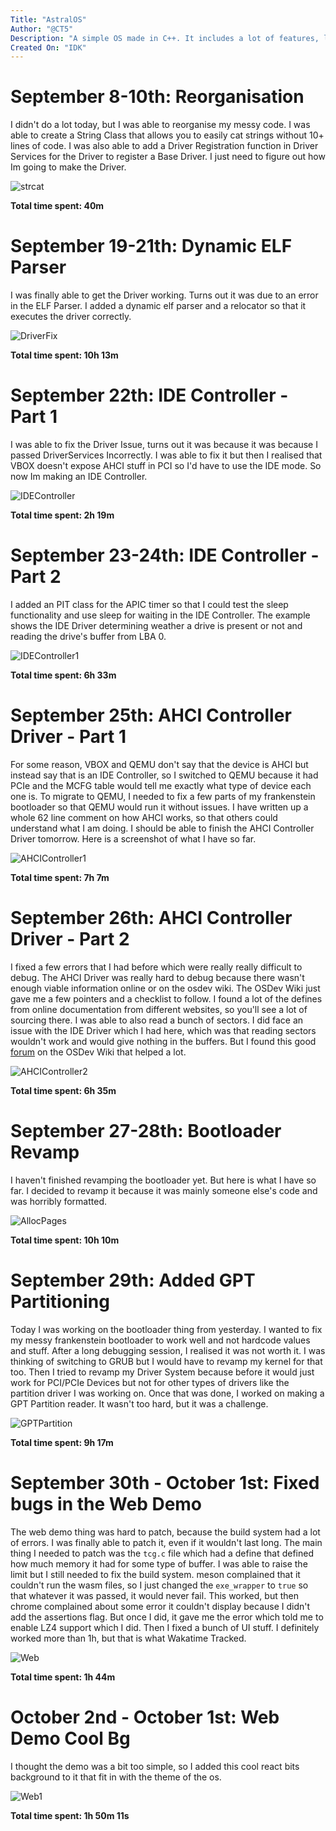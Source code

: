 ```yaml
---
Title: "AstralOS"
Author: "@CT5"
Description: "A simple OS made in C++. It includes a lot of features, like a hybrid kernel (eventually) and a multi partition os. The code contains comments showing how everything works and which parts are from other sources."
Created On: "IDK"
---
```


# September 8-10th: Reorganisation

I didn't do a lot today, but I was able to reorganise my messy code. I was able to create a String Class that allows you to easily cat strings without 10+ lines of code. I was also able to add a Driver Registration function in Driver Services for the Driver to register a Base Driver. I just need to figure out how Im going to make the Driver.

![strcat](https://github.com/Cherrytree56567/AstralOS/blob/main/Demos/strcat.png?raw=true)

**Total time spent: 40m**

# September 19-21th: Dynamic ELF Parser

I was finally able to get the Driver working. Turns out it was due to an error in the ELF Parser. I added a dynamic elf parser and a relocator so that it executes the driver correctly.

![DriverFix](https://github.com/Cherrytree56567/AstralOS/blob/main/Demos/DriverFix.png?raw=true)

**Total time spent: 10h 13m**

# September 22th: IDE Controller - Part 1

I was able to fix the Driver Issue, turns out it was because it was because I passed DriverServices Incorrectly. I was able to fix it but then I realised that VBOX doesn't expose AHCI stuff in PCI so I'd have to use the IDE mode. So now Im making an IDE Controller.

![IDEController](https://github.com/Cherrytree56567/AstralOS/blob/main/Demos/IDEController.png?raw=true)

**Total time spent: 2h 19m**

# September 23-24th: IDE Controller - Part 2

I added an PIT class for the APIC timer so that I could test the sleep functionality and use sleep for waiting in the IDE Controller. The example shows the IDE Driver determining weather a drive is present or not and reading the drive's buffer from LBA 0.

![IDEController1](https://github.com/Cherrytree56567/AstralOS/blob/main/Demos/IDEController1.png?raw=true)

**Total time spent: 6h 33m**

# September 25th: AHCI Controller Driver - Part 1

For some reason, VBOX and QEMU don't say that the device is AHCI but instead say that is an IDE Controller, so I switched to QEMU because it had PCIe and the MCFG table would
tell me exactly what type of device each one is. To migrate to QEMU, I needed to fix a few parts of my frankenstein bootloader so that QEMU would run it without issues.
I have written up a whole 62 line comment on how AHCI works, so that others could understand what I am doing. I should be able to finish the AHCI Controller Driver tomorrow.
Here is a screenshot of what I have so far.

![AHCIController1](https://github.com/Cherrytree56567/AstralOS/blob/main/Demos/AHCIController1.png?raw=true)

**Total time spent: 7h 7m**

# September 26th: AHCI Controller Driver - Part 2

I fixed a few errors that I had before which were really really difficult to debug. The AHCI Driver was really hard to debug because there wasn't enough viable information online or on the osdev wiki. The OSDev Wiki just gave me a few pointers and a checklist to follow. I found a lot of the defines from online documentation from different websites, so you'll see a lot of sourcing there. I was able to also read a bunch of sectors. I did face an issue with the IDE Driver which I had here, which was that reading sectors wouldn't work and would give nothing in the buffers. But I found this good [forum](https://forum.osdev.org/viewtopic.php?t=57022&sid=d0273e898faa4fafffb520174a5f2f10&start=15) on the OSDev Wiki that helped a lot.

![AHCIController2](https://github.com/Cherrytree56567/AstralOS/blob/main/Demos/AHCIController2.png?raw=true)

**Total time spent: 6h 35m**

# September 27-28th: Bootloader Revamp

I haven't finished revamping the bootloader yet. But here is what I have so far. I decided to revamp it because it was mainly someone else's code and was horribly formatted.

![AllocPages](https://github.com/Cherrytree56567/AstralOS/blob/main/Demos/AllocPages.png?raw=true)

**Total time spent: 10h 10m**

# September 29th: Added GPT Partitioning

Today I was working on the bootloader thing from yesterday. I wanted to fix my messy frankenstein bootloader to work well and not hardcode values and stuff. After a long debugging session, I realised it was not worth it. I was thinking of switching to GRUB but I would have to revamp my kernel for that too. Then I tried to revamp my Driver System because before it would just work for PCI/PCIe Devices but not for other types of drivers like the partition driver I was working on. Once that was done, I worked on making a GPT Partition reader. It wasn't too hard, but it was a challenge.

![GPTPartition](https://github.com/Cherrytree56567/AstralOS/blob/main/Demos/GPTPartition.png?raw=true)

**Total time spent: 9h 17m**

# September 30th - October 1st: Fixed bugs in the Web Demo

The web demo thing was hard to patch, because the build system had a lot of errors. I was finally able to patch it, even if it wouldn't last long. The main thing I needed to patch was the `tcg.c` file which had a define that defined how much memory it had for some type of buffer. I was able to raise the limit but I still needed to fix the build system. meson complained that it couldn't run the wasm files, so I just changed the `exe_wrapper` to `true` so that whatever it was passed, it would never fail. This worked, but then chrome complained about some error it couldn't display because I didn't add the assertions flag. But once I did, it gave me the error which told me to enable LZ4 support which I did. Then I fixed a bunch of UI stuff. I definitely worked more than 1h, but that is what Wakatime Tracked.

![Web](https://github.com/Cherrytree56567/AstralOS/blob/main/Demos/Web.png?raw=true)

**Total time spent: 1h 44m**

# October 2nd - October 1st: Web Demo Cool Bg

I thought the demo was a bit too simple, so I added this cool react bits background to it that fit in with the theme of the os.

![Web1](https://github.com/Cherrytree56567/AstralOS/blob/main/Demos/Web1.png?raw=true)

**Total time spent: 1h 50m 11s**